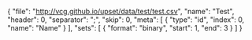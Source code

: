 {
	"file": "http://vcg.github.io/upset/data/test/test.csv",
	"name": "Test",
	"header": 0,
	"separator": ";",
	"skip": 0,
	"meta": [
		{ "type": "id", "index": 0, "name": "Name" }
	],
	"sets": [
		{ "format": "binary", "start": 1, "end": 3 }
	]
}

